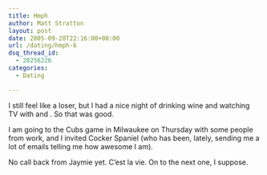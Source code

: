 ```yaml
---
title: Hmph
author: Matt Stratton
layout: post
date: 2005-09-20T22:16:00+00:00
url: /dating/hmph-6
dsq_thread_id:
  - 28256226
categories:
  - Dating

---
```

I still feel like a loser, but I had a nice night of drinking wine and watching TV with and . So that was good.

I am going to the Cubs game in Milwaukee on Thursday with some people from work, and I invited Cocker Spaniel (who has been, lately, sending me a lot of emails telling me how awesome I am).

No call back from Jaymie yet. C&#8217;est la vie. On to the next one, I suppose.